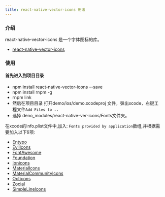 ```yaml
---
title: react-native-vector-icons 用法
---
```


### 介绍

react-native-vector-icons 是一个字体图标的库。

- [react-native-vector-icons](https://oblador.github.io/react-native-vector-icons/)

### 使用

#### 首先进入到项目目录

- npm install react-native-vector-icons --save
- npm install rnpm -g
- rnpm link
- 然后在项目目录 打开demo/ios/demo.xcodeproj 文件，弹出xcode，右键工程文件`Add Files to ..`
- 选择 deno_modules/react-native-ver-icons/Fonts文件夹。

在xcode的Info.plist文件中,加入: `Fonts provided by application`数组,并根据需要加入以下9项:

- [Entypo](http://entypo.com/)
- [EvilIcons](http://evil-icons.io/)
- [FontAwesome](http://fontawesome.io/icons/)
- [Foundation](http://zurb.com/playground/foundation-icon-fonts-3)
- [Ionicons](http://ionicframework.com/docs/ionicons/)
- [MaterialIcons](https://www.google.com/design/icons/)
- [MaterialCommunityIcons](https://materialdesignicons.com/)
- [Octicons](http://octicons.github.com)
- [Zocial](http://zocial.smcllns.com/)
- [SimpleLineIcons](http://simplelineicons.com/)
